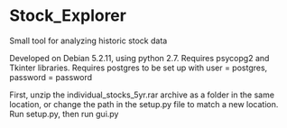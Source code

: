 # Stock_Explorer
Small tool for analyzing historic stock data


Developed on Debian 5.2.11, using python 2.7.  Requires psycopg2 and Tkinter libraries.
Requires postgres to be set up with user = postgres, password = password

First, unzip the individual_stocks_5yr.rar archive as a folder in the same location, or change the path in the setup.py file to match a new location.  Run setup.py, then run gui.py
